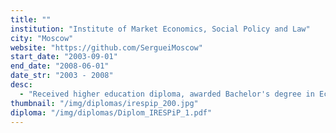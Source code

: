 ```yaml
---
title: ""
institution: "Institute of Market Economics, Social Policy and Law"
city: "Moscow"
website: "https://github.com/SergueiMoscow"
start_date: "2003-09-01"
end_date: "2008-06-01"
date_str: "2003 - 2008"
desc:
  - "Received higher education diploma, awarded Bachelor's degree in Economics with specialization in 'Economics'"
thumbnail: "/img/diplomas/irespip_200.jpg"
diploma: "/img/diplomas/Diplom_IRESPiP_1.pdf"
---
```

